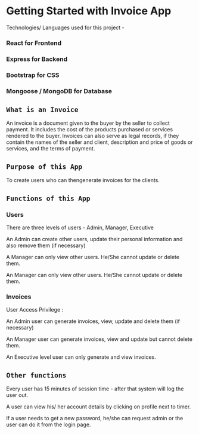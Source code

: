 # Getting Started with Invoice App

Technologies/ Languages used for this project -

### React for Frontend

### Express for Backend

### Bootstrap for CSS

### Mongoose / MongoDB for Database

## `What is an Invoice`

An invoice is a document given to the buyer by the seller to collect payment. It includes the cost of the products purchased or services rendered to the buyer. Invoices can also serve as legal records, if they contain the names of the seller and client, description and price of goods or services, and the terms of payment.

## `Purpose of this App`

To create users who can thengenerate invoices for the clients.

## `Functions of this App`

### Users

There are three levels of users - Admin, Manager, Executive

An Admin can create other users, update their personal information and also remove them (if necessary)

A Manager can only view other users. He/She cannot update or delete them.

An Manager can only view other users. He/She cannot update or delete them.

### Invoices

User Access Privilege :

An Admin user can generate invoices, view, update and delete them (if necessary)

An Manager user can generate invoices, view and update but cannot delete them.

An Executive level user can only generate and view invoices.

## `Other functions`

Every user has 15 minutes of session time - after that system will log the user out.

A user can view his/ her account details by clicking on profile next to timer.

If a user needs to get a new password, he/she can request admin or the user can do it from the login page.
